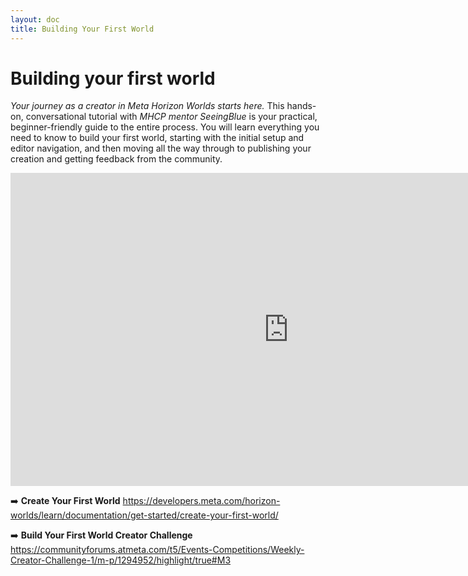 ```yaml
---
layout: doc
title: Building Your First World
---
```


# Building your first world
*Your journey as a creator in Meta Horizon Worlds starts here.* This hands-on, conversational tutorial with *MHCP mentor SeeingBlue* is your practical, beginner-friendly guide to the entire process. You will learn everything you need to know to build your first world, starting with the initial setup and editor navigation, and then moving all the way through to publishing your creation and getting feedback from the community.

<iframe width="890" height="501" src="https://www.youtube.com/embed/ciwZRnxIwLs" title="Building Your First World" frameborder="0" allow="accelerometer; autoplay; clipboard-write; encrypted-media; gyroscope; picture-in-picture; web-share" referrerpolicy="strict-origin-when-cross-origin" allowfullscreen></iframe>

➡️ **Create Your First World**
https://developers.meta.com/horizon-worlds/learn/documentation/get-started/create-your-first-world/

➡️ **Build Your First World Creator Challenge**
https://communityforums.atmeta.com/t5/Events-Competitions/Weekly-Creator-Challenge-1/m-p/1294952/highlight/true#M3